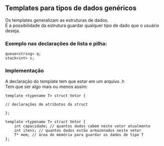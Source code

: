 ## Templates para tipos de dados genéricos

Os templates generalizam as estruturas de dados. <br> 
É a possibilidade da estrutura guardar qualquer tipo de dado que o usuário deseja. <br> 

### Exemplo nas declarações de lista e pilha:
```
queue<string> q;
stack<int> s;
```

### Implementação

A declaração do template tem que estar em um arquivo .h <br>
Tem que ser algo mais ou menos assim:

```
template <typename T> struct Vetor {

// declarações de atributos da struct

};
```

```
template <typename T> struct Vetor {
    int capacidade; // quantos dados cabem neste vetor atualmente
    int itens; // quantos dados estão armazenados neste vetor
    T* mem; // área de memória para guardar os dados de tipo T 
};
```
